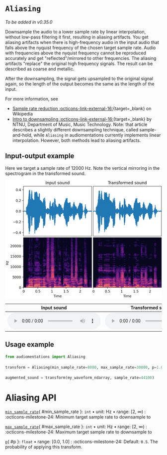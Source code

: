 # `Aliasing`

_To be added in v0.35.0_

Downsample the audio to a lower sample rate by linear interpolation, without low-pass
filtering it first, resulting in aliasing artifacts. You get aliasing artifacts when
there is high-frequency audio in the input audio that falls above the nyquist frequency
of the chosen target sample rate. Audio with frequencies above the nyquist frequency
cannot be reproduced accurately and get "reflected"/mirrored to other frequencies. The
aliasing artifacts "replace" the original high frequency signals. The result can be
described as coarse and metallic.

After the downsampling, the signal gets upsampled to the original signal again, so the
length of the output becomes the same as the length of the input.

For more information, see

* [Sample rate reduction :octicons-link-external-16:](https://en.wikipedia.org/wiki/Bitcrusher#Sample_rate_reduction){target=_blank} on Wikipedia
* [Intro to downsampling :octicons-link-external-16:](http://gdsp.hf.ntnu.no/lessons/1/3/){target=_blank} by NTNU, Department of Music, Music Technology. Note: that article describes a slightly different downsampling technique, called sample-and-hold, while `Aliasing` in audiomentations currently implements linear interpolation. However, both methods lead to aliasing artifacts.

## Input-output example

Here we target a sample rate of 12000 Hz. Note the vertical mirroring in the spectrogram in the transformed sound.

![Input-output waveforms and spectrograms](Aliasing.webp)

| Input sound                                                                     | Transformed sound                                                                     |
|---------------------------------------------------------------------------------|---------------------------------------------------------------------------------------|
| <audio controls><source src="../Aliasing_input.flac" type="audio/flac"></audio> | <audio controls><source src="../Aliasing_transformed.flac" type="audio/flac"></audio> | 

## Usage example

```python
from audiomentations import Aliasing

transform = Aliasing(min_sample_rate=8000, max_sample_rate=30000, p=1.0)

augmented_sound = transform(my_waveform_ndarray, sample_rate=44100)
```

# Aliasing API

[`min_sample_rate`](#min_sample_rate){ #min_sample_rate }: `int` • unit: Hz • range: [2, ∞)
:   :octicons-milestone-24: Minimum target sample rate to downsample to

[`max_sample_rate`](#max_sample_rate){ #max_sample_rate }: `int` • unit: Hz • range: [2, ∞)
:   :octicons-milestone-24: Maximum target sample rate to downsample to

[`p`](#p){ #p }: `float` • range: [0.0, 1.0]
:   :octicons-milestone-24: Default: `0.5`. The probability of applying this transform.
